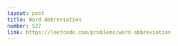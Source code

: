 ```yaml
---
layout: post
title: Word Abbreviation
number: 527
link: https://leetcode.com/problems/word-abbreviation
---
```

